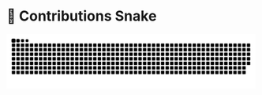 # 🐍 Contributions Snake

![](https://raw.githubusercontent.com/tsuyoshi-otake-system-exe-jp/tsuyoshi-otake-system-exe-jp/output/github-snake.svg)